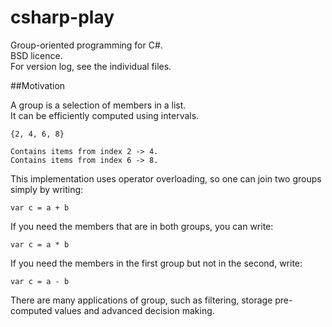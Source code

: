 csharp-play
===========

Group-oriented programming for C#.  
BSD licence.  
For version log, see the individual files.  

##Motivation

A group is a selection of members in a list.  
It can be efficiently computed using intervals.  

    {2, 4, 6, 8}
    
    Contains items from index 2 -> 4.
    Contains items from index 6 -> 8.

This implementation uses operator overloading, so one can join two groups simply by writing:

    var c = a + b
    
If you need the members that are in both groups, you can write:

    var c = a * b
    
If you need the members in the first group but not in the second, write:

    var c = a - b

There are many applications of group, such as filtering, storage pre-computed values and advanced decision making.  

